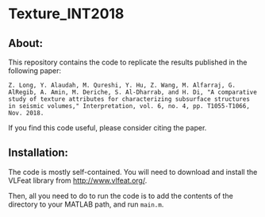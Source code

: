 # Texture_INT2018

##  About: 

This repository contains the code to replicate the results published in the following paper: 

```
Z. Long, Y. Alaudah, M. Qureshi, Y. Hu, Z. Wang, M. Alfarraj, G. AlRegib, A. Amin, M. Deriche, S. Al-Dharrab, and H. Di, "A comparative study of texture attributes for characterizing subsurface structures in seismic volumes," Interpretation, vol. 6, no. 4, pp. T1055-T1066, Nov. 2018.
```

If you find this code useful, please consider citing the paper. 

## Installation: 

The code is mostly self-contained. You will need to download and install the VLFeat library from http://www.vlfeat.org/.

Then, all you need to do to run the code is to add the contents of the directory to your MATLAB path, and run `main.m`.  
